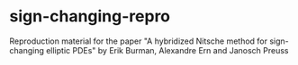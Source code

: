 # sign-changing-repro
Reproduction material for the paper "A hybridized Nitsche method for sign-changing elliptic PDEs" by Erik Burman, Alexandre Ern and Janosch Preuss
